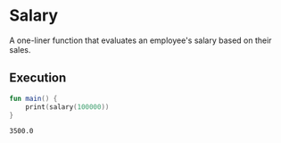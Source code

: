 # Salary

A one-liner function that evaluates an employee's salary based on their sales.

## Execution

```Kotlin
fun main() {
    print(salary(100000))
}
```

```bash
3500.0
```
